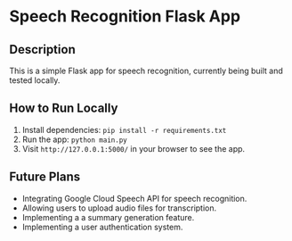 # Speech Recognition Flask App

## Description

This is a simple Flask app for speech recognition, currently being built and tested locally.

## How to Run Locally

1. Install dependencies: `pip install -r requirements.txt`
2. Run the app: `python main.py`
3. Visit `http://127.0.0.1:5000/` in your browser to see the app.

## Future Plans

- Integrating Google Cloud Speech API for speech recognition.
- Allowing users to upload audio files for transcription.
- Implementing a a summary generation feature.
- Implementing a user authentication system.